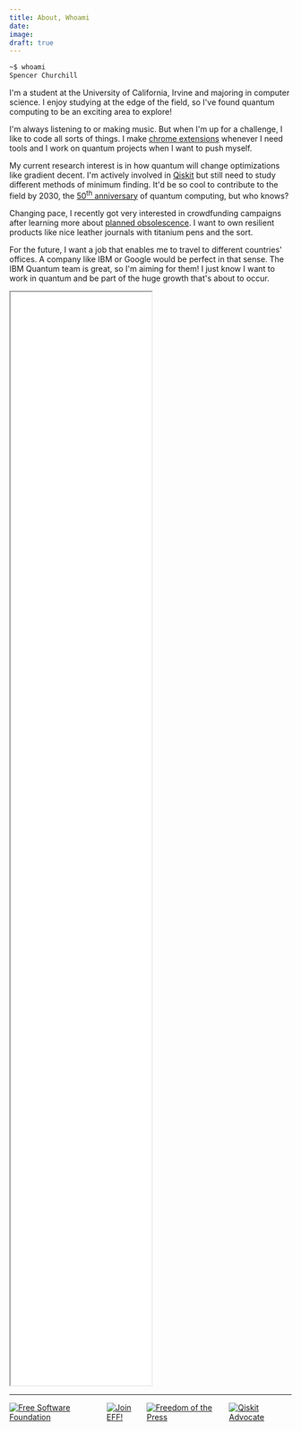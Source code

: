 ```yaml
---
title: About, Whoami
date:
image:
draft: true
---
```


```bash
~$ whoami
Spencer Churchill
```

I'm a student at the University of California, Irvine and majoring in computer science. I enjoy studying at the edge of the field, so I've found quantum computing to be an exciting area to explore!

I'm always listening to or making music. But when I'm up for a challenge, I like to code all sorts of things. I make [chrome extensions](https://chrome.google.com/webstore/search/splch?_category=extensions) whenever I need tools and I work on quantum projects when I want to push myself.

My current research interest is in how quantum will change optimizations like gradient decent. I'm actively involved in [Qiskit](https://qiskit.org/) but still need to study different methods of minimum finding. It'd be so cool to contribute to the field by 2030, the [50<sup>th</sup> anniversary](https://doi.org/10.1007/BF01011339) of quantum computing, but who knows?

Changing pace, I recently got very interested in crowdfunding campaigns after learning more about [planned obsolescence](https://youtu.be/j5v8D-alAKE). I want to own resilient products like nice leather journals with titanium pens and the sort.

For the future, I want a job that enables me to travel to different countries' offices. A company like IBM or Google would be perfect in that sense. The IBM Quantum team is great, so I'm aiming for them! I just know I want to work in quantum and be part of the huge growth that's about to occur.

<iframe class="pdf" src="data/resume/resume.pdf#view=FitW" width="50%" height="50%"></iframe>

---

<div style="display:flex;align-items:center;overflow-x:auto;">
	<a href="http://u.fsf.org/16e"><img class="badge" src="https://static.fsf.org/nosvn/images/badges/fsfs_icons_yellow-bg.png" alt="Free Software Foundation" border="0"></a>
	<a href="https://www.eff.org/join"><img class="badge" src="https://www.eff.org/files/eff-join1.png" alt="Join EFF!" border="0"></a>
	<a href=""><img class="badge" src="https://upload.wikimedia.org/wikipedia/commons/thumb/2/2c/Freedom_of_the_Press_Foundation_logo_b%26w.jpg/240px-Freedom_of_the_Press_Foundation_logo_b%26w.jpg" alt="Freedom of the Press" border="0"></a>
	<a href="https://www.credly.com/badges/da0f89d5-8e25-4281-9d6a-e6df33892452"><img class="badge" src="https://images.credly.com/images/fb598ca2-1bd2-4674-a49f-3b55445f47f9/IBM_Qiskit_Advocate_-_Advanced_v2.png" alt="Qiskit Advocate" border="0"></a>
</div>
